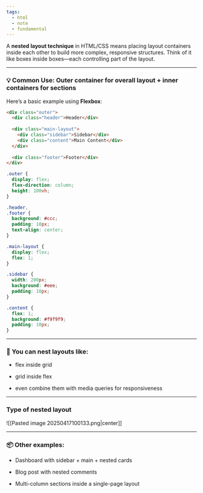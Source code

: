 ```yaml
---
tags:
  - html
  - note
  - fundamental
---
```


A **nested layout technique** in HTML/CSS means placing layout containers inside each other to build more complex, responsive structures. Think of it like boxes inside boxes—each controlling part of the layout.

---

### **💡 Common Use: Outer container for overall layout + inner containers for sections**

Here’s a basic example using **Flexbox**:

```html
<div class="outer">
  <div class="header">Header</div>
  
  <div class="main-layout">
    <div class="sidebar">Sidebar</div>
    <div class="content">Main Content</div>
  </div>
  
  <div class="footer">Footer</div>
</div>
```

```css
.outer {
  display: flex;
  flex-direction: column;
  height: 100vh;
}

.header,
.footer {
  background: #ccc;
  padding: 10px;
  text-align: center;
}

.main-layout {
  display: flex;
  flex: 1;
}

.sidebar {
  width: 200px;
  background: #eee;
  padding: 10px;
}

.content {
  flex: 1;
  background: #f9f9f9;
  padding: 10px;
}
```

---

### **🧱 You can nest layouts like:**

- flex inside grid
    
- grid inside flex
    
- even combine them with media queries for responsiveness
    

---

### Type of nested layout
![[Pasted image 20250417100133.png|center]]

---

### **📦 Other examples:**

- Dashboard with sidebar + main + nested cards
    
- Blog post with nested comments
    
- Multi-column sections inside a single-page layout
    

  
